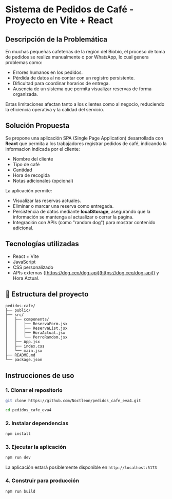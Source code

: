 # Sistema de Pedidos de Café - Proyecto en Vite + React

## Descripción de la Problemática

En muchas pequeñas cafeterías de la región del Biobío, el proceso de toma de pedidos se realiza manualmente o por WhatsApp, lo cual genera problemas como:

- Errores humanos en los pedidos.
- Pérdida de datos al no contar con un registro persistente.
- Dificultad para coordinar horarios de entrega.
- Ausencia de un sistema que permita visualizar reservas de forma organizada.

Estas limitaciones afectan tanto a los clientes como al negocio, reduciendo la eficiencia operativa y la calidad del servicio.

## Solución Propuesta

Se propone una aplicación SPA (Single Page Application) desarrollada con **React** que permita a los trabajadores registrar pedidos de café, indicando la informacion indicada por el cliente:

- Nombre del cliente
- Tipo de café
- Cantidad
- Hora de recogida
- Notas adicionales (opcional)

La aplicación permite:

- Visualizar las reservas actuales.
- Eliminar o marcar una reserva como entregada.
- Persistencia de datos mediante **localStorage**, asegurando que la información se mantenga al actualizar o cerrar la página.
- Integración con APIs (como "random dog") para mostrar contenido adicional.

## Tecnologías utilizadas

- React + Vite
- JavaScript
- CSS personalizado
- APIs externas ([https://dog.ceo/dog-api](https://dog.ceo/dog-api)) y Hora Actual.

## 📁 Estructura del proyecto

```
pedidos-cafe/
├── public/
├── src/
│   ├── components/
│   │   ├── ReservaForm.jsx
│   │   ├── ReservaList.jsx
│   │   ├── HoraActual.jsx
│   │   └── PerroRamdom.jsx
│   ├── App.jsx
│   ├── index.css
│   └── main.jsx
├── README.md
└── package.json
```

## Instrucciones de uso

### 1. Clonar el repositorio

```bash
git clone https://github.com/Noctleon/pedidos_cafe_eva4.git
```
```bash
cd pedidos_cafe_eva4
```

### 2. Instalar dependencias

```bash
npm install
```

### 3. Ejecutar la aplicación

```bash
npm run dev
```

La aplicación estará posiblemente disponible en `http://localhost:5173`

### 4. Construir para producción

```bash
npm run build
```



